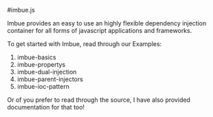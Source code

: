 #imbue.js

Imbue provides an easy to use an highly flexible dependency injection container for all forms of javascript applications and frameworks.

To get started with Imbue, read through our Examples:

1. imbue-basics
2. imbue-propertys
3. imbue-dual-injection
4. imbue-parent-injectors
5. imbue-ioc-pattern

Or of you prefer to read through the source, I have also provided documentation for that too!